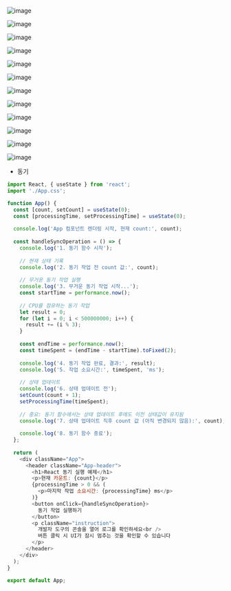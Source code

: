 ![image](https://github.com/user-attachments/assets/4d6a0fed-a2d2-4291-a831-a0adcf88099e)

![image](https://github.com/user-attachments/assets/45870593-e4c9-4dbb-bd96-aab3c59ede65)

![image](https://github.com/user-attachments/assets/40bb24d3-2c56-474c-be9f-b76e3451e639)

![image](https://github.com/user-attachments/assets/01de8fca-da15-46d9-893c-6f3f86c6745f)

![image](https://github.com/user-attachments/assets/f3e2f711-6bc9-4008-99f0-0bf226cca0f6)

![image](https://github.com/user-attachments/assets/4bb01758-d900-4daa-8adc-0f60425ae5da)

![image](https://github.com/user-attachments/assets/aa2d76f1-0937-4faf-8fe5-498d9e49279e)

![image](https://github.com/user-attachments/assets/f32b38df-6027-43a6-ba96-09532c5dba94)

![image](https://github.com/user-attachments/assets/74abc3c5-0590-4a3f-919d-ce3d964d3ec9)

![image](https://github.com/user-attachments/assets/cbe0739f-c20e-4983-8b57-5d8d6062b1f0)

![image](https://github.com/user-attachments/assets/79dd5b1d-8d85-4afb-9662-9f1565b1640a)

![image](https://github.com/user-attachments/assets/b8ef2650-4f26-45db-acc3-a2a9f901fcaf)


- 동기
```javascript
import React, { useState } from 'react';
import './App.css';

function App() {
  const [count, setCount] = useState(0);
  const [processingTime, setProcessingTime] = useState(0);
  
  console.log('App 컴포넌트 렌더링 시작, 현재 count:', count);
  
  const handleSyncOperation = () => {
    console.log('1. 동기 함수 시작');
    
    // 현재 상태 기록
    console.log('2. 동기 작업 전 count 값:', count);
    
    // 무거운 동기 작업 실행
    console.log('3. 무거운 동기 작업 시작...');
    const startTime = performance.now();
    
    // CPU를 점유하는 동기 작업
    let result = 0;
    for (let i = 0; i < 500000000; i++) {
      result += (i % 3);
    }
    
    const endTime = performance.now();
    const timeSpent = (endTime - startTime).toFixed(2);
    
    console.log('4. 동기 작업 완료, 결과:', result);
    console.log('5. 작업 소요시간:', timeSpent, 'ms');
    
    // 상태 업데이트
    console.log('6. 상태 업데이트 전');
    setCount(count + 1);
    setProcessingTime(timeSpent);
    
    // 중요: 동기 함수에서는 상태 업데이트 후에도 이전 상태값이 유지됨
    console.log('7. 상태 업데이트 직후 count 값 (아직 변경되지 않음):', count);
    
    console.log('8. 동기 함수 종료');
  };
  
  return (
    <div className="App">
      <header className="App-header">
        <h1>React 동기 실행 예제</h1>
        <p>현재 카운트: {count}</p>
        {processingTime > 0 && (
          <p>마지막 작업 소요시간: {processingTime} ms</p>
        )}
        <button onClick={handleSyncOperation}>
          동기 작업 실행하기
        </button>
        <p className="instruction">
          개발자 도구의 콘솔을 열어 로그를 확인하세요<br />
          버튼 클릭 시 UI가 잠시 멈추는 것을 확인할 수 있습니다
        </p>
      </header>
    </div>
  );
}

export default App;
```
